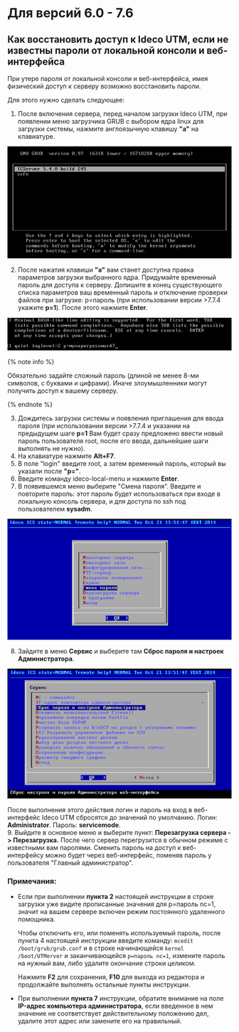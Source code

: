 # Для версий 6.0 - 7.6

## Как восстановить доступ к Ideco UTM, если не известны пароли от локальной консоли и веб-интерфейса

При утере пароля от локальной консоли и веб-интерфейса, имея физический доступ к серверу возможно восстановить пароли.

Для этого нужно сделать следующее:

1. После включения сервера, перед началом загрузки Ideco UTM, при появлении меню загрузчика GRUB с выбором ядра linux для загрузки системы, нажмите англоязычную клавишу **"a"** на клавиатуре.

![](../../../_images/remotehelp2-7-9-.png)

2. После нажатия клавиши **"a"** вам станет доступна правка параметров загрузки выбранного ядра. Придумайте временный пароль для доступа к серверу. Допишите в конец существующего списка параметров ваш временный пароль и отключение проверки файлов при загрузке: p=пароль \(при использовании версии &gt;7.7.4 укажите **p=1**\). После этого нажмите **Enter**.

![](../../../_images/password-7-9-.png)

{% note info %}

Обязательно задайте сложный пароль \(длиной не менее 8-ми символов, с буквами и цифрами\). Иначе злоумышленники могут получить доступ к вашему серверу.

{% endnote %}

3. Дождитесь загрузки системы и появления приглашения для ввода пароля \(при использовании версии &gt;7.7.4 и указании на предыдущем шаге **p=1** Вам будет сразу предложено ввести новый пароль пользователя root, после его ввода, дальнейшие шаги выполнять не нужно\).  
4. На клавиатуре нажмите **Alt+F7**.  
5. В поле "login" введите root, а затем временный пароль, который вы указали после **"p="**.  
6. Введите команду ideco-local-menu и нажмите **Enter**.  
7. В появившемся меню выберите "Смена пароля". Введите и повторите пароль: этот пароль будет использоваться при входе в локальную консоль сервера, и для доступа по ssh под пользователем **sysadm**.

![](../../../_images/remotehelp4-7-9-.png)

8. Зайдите в меню **Сервис** и выберите там **Сброс пароля и настроек Администратора**.

![](../../../_images/remotehelp5-7-9-.png)

После выполнения этого действия логин и пароль на вход в веб-интерфейс Ideco UTM сбросятся до значений по умолчанию. Логин: **Administrator**. Пароль: **servicemode**.  
9. Выйдите в основное меню и выберите пункт: **Перезагрузка сервера - &gt; Перезагрузка.** После чего сервер перегрузится в обычном режиме с известными вам паролями. Сменить пароль на доступ к веб-интерфейсу можно будет через веб-интерфейс, поменяв пароль у пользователя "Главный администратор".

### Примечания:

* Если при выполнении **пункта 2** настоящей инструкции в строке загрузки  уже видите прописанные значения для p=пароль nc=1, значит на вашем сервере включен режим постоянного удаленного помощника.  

  Чтобы отключить его, или поменять используемый пароль, после пункта 4 настоящей инструкции введите команду:   `mcedit /boot/grub/grub.conf`   и в строке начинающейся `kernel /boot/UTMerver` и заканчивающейся `p=пароль nc=1`, измените пароль на нужный вам, либо удалите окончание строки целиком.  

  Нажмите **F2** для сохранения, **F10** для выхода из редактора и продолжайте выполнять остальные пункты инструкции.

* При выполнении **пункта 7** инструкции, обратите внимание на поле **IP-адрес компьютера администратора**, если введенное в нем значение не соответствует действительному положению дел, удалите этот адрес или замените его на правильный.

